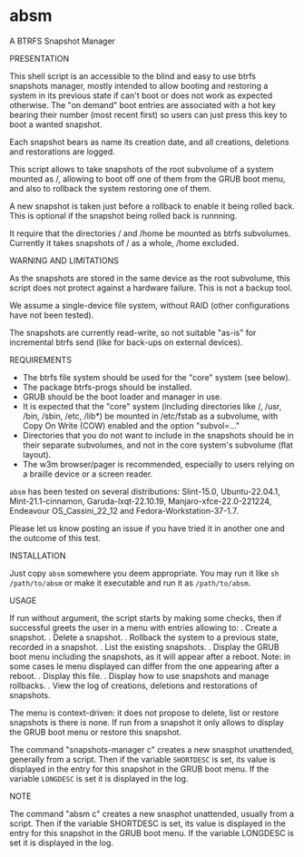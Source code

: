 # absm
A BTRFS Snapshot Manager

PRESENTATION

This shell script is an accessible to the blind and easy to use btrfs snapshots manager, mostly
intended to allow booting and restoring a system in its previous state if can't boot or does not
work as expected otherwise. The "on demand" boot entries are associated with a hot key bearing their
number (most recent first) so users can just press this key to boot a wanted snapshot.

Each snapshot bears as name its creation date, and all creations, deletions and restorations
are logged.

This script allows to take snapshots of the root subvolume of a system
mounted as /, allowing to boot off one of them from the GRUB boot menu,
and also to rollback the system restoring one of them.

A new snapshot is taken just before a rollback to enable it being rolled back.
This is optional if the snapshot being rolled back is runnning.

It require that the directories / and /home be mounted as btrfs subvolumes.
Currently it takes snapshots of / as a whole, /home excluded.

WARNING AND LIMITATIONS

As the snapshots are stored in the same device as the root subvolume, this
script does not protect against a hardware failure. This is not a backup tool.

We assume a single-device file system, without RAID (other configurations have not been tested).

The snapshots are currently read-write, so not suitable "as-is" for incremental btrfs send (like for back-ups on external devices).

REQUIREMENTS

* The btrfs file system should be used for the "core" system (see below).
* The package btrfs-progs should be installed.
* GRUB should be the boot loader and manager in use.
* It is expected that the "core" system (including directories like /, /usr, /bin, /sbin, /etc, /lib*) be mounted in /etc/fstab as a subvolume, with Copy On Write (COW) enabled and the option "subvol=..."
* Directories that you do not want to include in the snapshots should be in their separate subvolumes, and not in the core system's subvolume (flat layout).
* The w3m browser/pager is recommended, especially to users relying on a braille device or a screen reader.

`absm` has been tested on several distributions: Slint-15.0, Ubuntu-22.04.1, Mint-21.1-cinnamon, Garuda-lxqt-22.10.19, Manjaro-xfce-22.0-221224, Endeavour OS_Cassini_22_12 and Fedora-Workstation-37-1.7.

Please let us know posting an issue if you have tried it in another one and the outcome of this test.

INSTALLATION

Just copy `absm` somewhere you deem appropriate. You may run it like `sh /path/to/absm` or make it executable and run it as `/path/to/absm`.

USAGE

If run without argument, the script starts by making some checks, then if
successful greets the user in a menu with entries allowing to:
. Create a snapshot.
. Delete a snapshot.
. Rollback the system to a previous state, recorded in a snapshot.
. List the existing snapshots.
. Display the GRUB boot menu including the snapshots, as it will appear after
  a reboot. Note: in some cases le menu displayed can differ from the one
  appearing after a reboot.
. Display this file.
. Display how to use snapshots and manage rollbacks.
. View the log of creations, deletions and restorations of snapshots.

The menu is context-driven: it does not propose to delete, list or restore
snapshots is there is none. If run from a snapshot it only allows to display the
GRUB boot menu or restore this snapshot.

The command "snapshots-manager c" creates a new snasphot unattended, generally
from a script. Then if the variable `SHORTDESC` is set, its value is displayed in
the entry for this snapshot in the GRUB boot menu. If the variable `LONGDESC` is
set it is displayed in the log.

NOTE

The command "absm c" creates a new snasphot unattended, usually from a script.
Then if the variable SHORTDESC is set, its value is displayed in the entry for
this snapshot in the GRUB boot menu. If the variable LONGDESC is set it is
displayed in the log.

